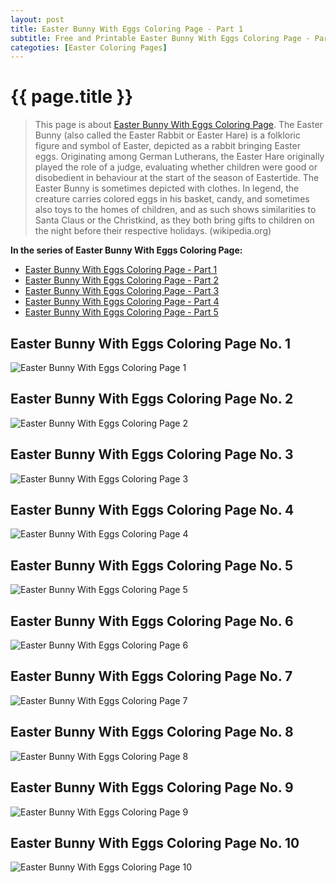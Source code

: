 ```yaml
---
layout: post
title: Easter Bunny With Eggs Coloring Page - Part 1
subtitle: Free and Printable Easter Bunny With Eggs Coloring Page - Part 1
categoties: [Easter Coloring Pages]
---
```

{{ page.title }}
================
> This page is about [Easter Bunny With Eggs Coloring Page](https://hoanghabelle.github.io/). The Easter Bunny (also called the Easter Rabbit or Easter Hare) is a folkloric figure and symbol of Easter, depicted as a rabbit bringing Easter eggs. Originating among German Lutherans, the Easter Hare originally played the role of a judge, evaluating whether children were good or disobedient in behaviour at the start of the season of Eastertide. The Easter Bunny is sometimes depicted with clothes. In legend, the creature carries colored eggs in his basket, candy, and sometimes also toys to the homes of children, and as such shows similarities to Santa Claus or the Christkind, as they both bring gifts to children on the night before their respective holidays. (wikipedia.org)

**In the series of Easter Bunny With Eggs Coloring Page:**

* [Easter Bunny With Eggs Coloring Page - Part 1](https://hoanghabelle.github.io/2017/11/11/Easter-Bunny-With-Eggs-Coloring-Page-part-1.html)
* [Easter Bunny With Eggs Coloring Page - Part 2](https://hoanghabelle.github.io/2017/11/11/Easter-Bunny-With-Eggs-Coloring-Page-part-2.html)
* [Easter Bunny With Eggs Coloring Page - Part 3](https://hoanghabelle.github.io/2017/11/11/Easter-Bunny-With-Eggs-Coloring-Page-part-3.html)
* [Easter Bunny With Eggs Coloring Page - Part 4](https://hoanghabelle.github.io/2017/11/11/Easter-Bunny-With-Eggs-Coloring-Page-part-4.html)
* [Easter Bunny With Eggs Coloring Page - Part 5](https://hoanghabelle.github.io/2017/11/11/Easter-Bunny-With-Eggs-Coloring-Page-part-5.html)
## Easter Bunny With Eggs Coloring Page No. 1
![Easter Bunny With Eggs Coloring Page 1](https://hoanghabelle.github.io/img1/Easter-Bunny-With-Eggs-Coloring-Page%20(1).jpg "Easter Bunny With Eggs Coloring Page 1")

## Easter Bunny With Eggs Coloring Page No. 2
![Easter Bunny With Eggs Coloring Page 2](https://hoanghabelle.github.io/img1/Easter-Bunny-With-Eggs-Coloring-Page%20(2).jpg "Easter Bunny With Eggs Coloring Page 2")

## Easter Bunny With Eggs Coloring Page No. 3
![Easter Bunny With Eggs Coloring Page 3](https://hoanghabelle.github.io/img1/Easter-Bunny-With-Eggs-Coloring-Page%20(3).jpg "Easter Bunny With Eggs Coloring Page 3")

## Easter Bunny With Eggs Coloring Page No. 4
![Easter Bunny With Eggs Coloring Page 4](https://hoanghabelle.github.io/img1/Easter-Bunny-With-Eggs-Coloring-Page%20(4).jpg "Easter Bunny With Eggs Coloring Page 4")

<script async src="//pagead2.googlesyndication.com/pagead/js/adsbygoogle.js"></script><ins class="adsbygoogle" style="display:block" data-ad-format="fluid" data-ad-layout-key="-8i+1w-dq+e9+ft" data-ad-client="ca-pub-6753140515841889" data-ad-slot="6190446671"></ins> <script> (adsbygoogle = window.adsbygoogle || []).push({}); </script>

## Easter Bunny With Eggs Coloring Page No. 5
![Easter Bunny With Eggs Coloring Page 5](https://hoanghabelle.github.io/img1/Easter-Bunny-With-Eggs-Coloring-Page%20(5).jpg "Easter Bunny With Eggs Coloring Page 5")

## Easter Bunny With Eggs Coloring Page No. 6
![Easter Bunny With Eggs Coloring Page 6](https://hoanghabelle.github.io/img1/Easter-Bunny-With-Eggs-Coloring-Page%20(6).jpg "Easter Bunny With Eggs Coloring Page 6")

## Easter Bunny With Eggs Coloring Page No. 7
![Easter Bunny With Eggs Coloring Page 7](https://hoanghabelle.github.io/img1/Easter-Bunny-With-Eggs-Coloring-Page%20(7).jpg "Easter Bunny With Eggs Coloring Page 7")

## Easter Bunny With Eggs Coloring Page No. 8
![Easter Bunny With Eggs Coloring Page 8](https://hoanghabelle.github.io/img1/Easter-Bunny-With-Eggs-Coloring-Page%20(8).jpg "Easter Bunny With Eggs Coloring Page 8")

<script async src="//pagead2.googlesyndication.com/pagead/js/adsbygoogle.js"></script><ins class="adsbygoogle" style="display:block" data-ad-format="fluid" data-ad-layout-key="-8i+1w-dq+e9+ft" data-ad-client="ca-pub-6753140515841889" data-ad-slot="6190446671"></ins> <script> (adsbygoogle = window.adsbygoogle || []).push({}); </script>

## Easter Bunny With Eggs Coloring Page No. 9
![Easter Bunny With Eggs Coloring Page 9](https://hoanghabelle.github.io/img1/Easter-Bunny-With-Eggs-Coloring-Page%20(9).jpg "Easter Bunny With Eggs Coloring Page 9")

## Easter Bunny With Eggs Coloring Page No. 10
![Easter Bunny With Eggs Coloring Page 10](https://hoanghabelle.github.io/img1/Easter-Bunny-With-Eggs-Coloring-Page%20(10).jpg "Easter Bunny With Eggs Coloring Page 10")

